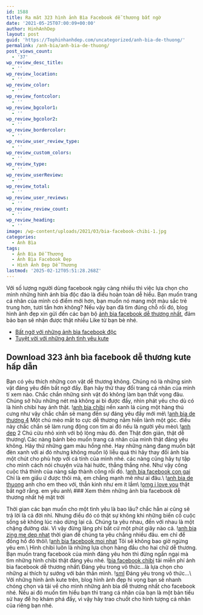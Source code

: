 ```yaml
---
id: 1588
title: Ra măt 323 hình ảnh Bìa Facebook dễ thương bất ngờ
date: '2021-05-25T07:00:09+00:00'
author: HinhAnhDep
layout: post
guid: 'https://Tophinhanhdep.com/uncategorized/anh-bia-de-thuong/'
permalink: /anh-bia/anh-bia-de-thuong/
post_views_count:
  - '37'
wp_review_desc_title:
  - ''
wp_review_location:
  - ''
wp_review_color:
  - ''
wp_review_fontcolor:
  - ''
wp_review_bgcolor1:
  - ''
wp_review_bgcolor2:
  - ''
wp_review_bordercolor:
  - ''
wp_review_user_review_type:
  - ''
wp_review_custom_colors:
  - ''
wp_review_type:
  - ''
wp_review_userReview:
  - ''
wp_review_total:
  - ''
wp_review_user_reviews:
  - ''
wp_review_review_count:
  - ''
wp_review_heading:
  - ''
image: /wp-content/uploads/2021/03/bia-facebook-chibi-1.jpg
categories:
  - Ảnh Bìa
tags:
  - Ảnh Bìa Dễ Thương
  - Ảnh Bìa Facebook Đẹp
  - Hình Ảnh Đẹp Dễ Thương
lastmod: '2025-02-12T05:51:28.268Z'
---
```

Với số lượng người dùng facebook ngày càng nhiều thì việc lựa chọn cho mình những hình ảnh bìa độc đáo là điều hoàn toàn dễ hiểu. Bạn muốn trang cá nhân của mình có điểm mới hơn, bạn muốn nó mang một màu sắc trẻ trung hơn, tươi tắn hơn không? Nếu vậy bạn đã tìm đúng chỗ rồi đó, blog hình ảnh đẹp xin gửi đến các bạn bộ [ảnh bìa facebook dễ thương nhất](https://tophinhanhdep.com/anh-bia-dep/anh-bia-de-thuong/), đảm bảo bạn sẽ nhận được thật nhiều Like từ bạn bè nhé.

- [Bất ngờ với những ảnh bìa facebook độc](https://tophinhanhdep.com/anh-bia-dep/anh-bia-facebook-doc/)
- [Tuyệt vời với những ảnh tình yêu kute](https://tophinhanhdep.com/hinh-anh-de-thuong/anh-tinh-yeu-kute/)

## Download 323 ảnh bìa facebook dễ thương kute hấp dẫn

Bạn có yêu thích những con vật dễ thương không. Chúng nó là những sinh vật đáng yêu đến bất ngờ đấy. Bạn hãy thử thay đổi trang cá nhân của mình tí xem nào. Chắc chắn những sinh vật đó không làm bạn thất vọng đâu. Chúng sở hữu những nét mà không ai bì được đấy, nhìn phát yêu cho dù có là hình chibi hay ảnh thật. \![anh bia chibi](https://tophinhanhdep.com/wp-content/uploads/2021/03/anh-bia-chibi-13.jpg) nền xanh lá cùng một hàng thú cưng như vậy chắc chắn sẽ mang đến sự đáng yêu đầy mới mẻ\ \![anh bia de thương 4](https://tophinhanhdep.com/wp-content/uploads/2021/03/anh-bia-de-thuong-4.jpg) Một chú mèo mắt to cực dễ thương nằm hiền lành một góc. điều này chắc chắn sẽ làm rung động con tim ai đó nếu là người yêu mèo\ \![anh dep](https://tophinhanhdep.com/wp-content/uploads/2021/03/anh-dep.jpg) 2 Chú cừu nhỏ xinh với bộ lông màu đỏ. đen Thật đơn giản, thật dễ thương\ Các nàng bánh bèo muốn trang cá nhân của mình thật đáng yêu không. Hãy thử những gam màu hồng nhé. Hay những nàng đang muốn bật đèn xanh với ai đó nhưng không muốn lộ liễu quá thì hãy thay đổi ảnh bìa một chút cho phù hợp với cá tính của mình nhé. các nàng cũng hãy tự tập cho mình cách nói chuyện vừa hài hước, thẳng thắng nhé. Như vậy công cuộc thả thính của nàng sắp thành công rồi đó. \![anh bia facebook con gai](https://tophinhanhdep.com/wp-content/uploads/2021/03/anh-bia-facebook-con-gai.jpg) Chỉ là em giấu ứ được thôi mà, em chẳng mạnh mẽ như ai đâu.\ \![anh bia de thuong](https://tophinhanhdep.com/wp-content/uploads/2021/03/anh-bia-de-thuong.png) anh cho em theo với, thần kinh như em ít lắm\ \![omg i love you](https://tophinhanhdep.com/wp-content/uploads/2021/03/omg_i_love_you.jpg) thật bất ngờ rằng. em yêu anh\ ### Xem thêm những ảnh bìa facebook dễ thương nhất hệ mặt trời

Thời gian các bạn muốn cho một tình yêu là bao lâu? chắc hẳn ai cũng sẽ trả lời là cả đời nhỉ. Nhưng điều đó có thật sự không khi những biến cố cuộc sống sẽ không lúc nào dừng lại cả. Chúng ta yêu nhau, đến với nhau là một chặng đường dài. Vì vậy đừng lãng phí bất cứ một phút giây nào cả. \![anh bia zing me dep nhat](https://tophinhanhdep.com/wp-content/uploads/2021/03/anh-bia-zing-me-dep-nhat.jpg) thời gian để chúng ta yêu chẳng nhiều đâu. em chỉ để đồng hồ đó thôi\ \![anh bia facebook moi nhat](https://tophinhanhdep.com/wp-content/uploads/2021/03/anh-bia-facebook-moi-nhat.jpg) Tôi sẽ không bao giờ ngừng yêu em.\ Hình chibi luôn là những lựa chọn hàng đầu cho hai chữ dễ thương. Bạn muốn trang facebook của mình đáng yêu hơn thì đừng ngần ngại mà tìm những hình chibi thật đáng yêu nhé. \![bia facebook chibi](https://tophinhanhdep.com/wp-content/uploads/2021/03/bia-facebook-chibi-1.jpg) tải miễn phí ảnh bìa facebook dễ thương nhất\ Đáng yêu trong vô thức...là lựa chọn cho những ai thích tự sướng với bản thân mình. \![sml](https://tophinhanhdep.com/wp-content/uploads/2021/03/sml.jpg) Đáng yêu trong vô thức...\ Với những hình ảnh kute trên, blog hình ảnh đẹp hi vọng bạn sẽ nhanh chóng chọn và tải về cho mình những ảnh bìa dễ thương nhất cho facebook nhé. Nếu ai đó muốn tìm hiểu bạn thì trang cá nhân của bạn là một bản tiểu sử hay để họ khám phá đấy, vì vậy hãy trao chuốt cho hình tượng cá nhân của riêng bạn nhé.
